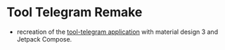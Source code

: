 # Tool Telegram Remake

- recreation of the [tool-telegram application](https://github.com/aglsk/tool-telegram-oficial) with material design 3 and Jetpack Compose.